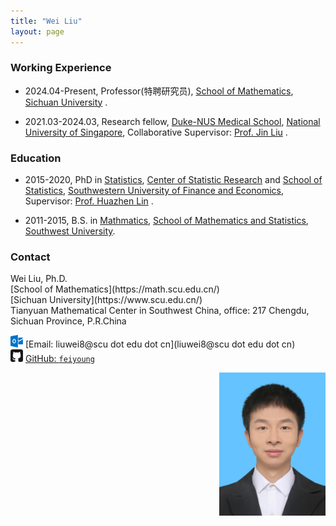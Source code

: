 ```yaml
---
title: "Wei Liu"
layout: page
---
```



### Working Experience

- 2024.04-Present, Professor(特聘研究员),  [School of Mathematics](https://math.scu.edu.cn/),  [Sichuan University](https://www.scu.edu.cn/) .

- 2021.03-2024.03, Research fellow,  [Duke-NUS Medical School](https://www.duke-nus.edu.sg/), [National University of Singapore](https://nus.edu.sg/), Collaborative Supervisor: [Prof. Jin Liu](https://blog.nus.edu.sg/jinliu/) .

### Education

- 2015-2020, PhD in [Statistics](https://csr.swufe.edu.cn/),  [Center of Statistic Research](https://csr.swufe.edu.cn/) and [School of Statistics](https://stat.swufe.edu.cn/), [Southwestern University of Finance and Economics](https://www.swufe.edu.cn/),  Supervisor: [Prof. Huazhen Lin](https://csr.swufe.edu.cn/) .

- 2011-2015,  B.S. in [Mathmatics](http://math.swu.edu.cn/),  [School of Mathematics and Statistics](http://math.swu.edu.cn/), [Southwest University](http://www.swu.edu.cn/).



### Contact

<div class="row-fluid" markdown="1">
<div class="span6" markdown="1">
Wei Liu, Ph.D. <br/>
[School of Mathematics](https://math.scu.edu.cn/) <br/>
[Sichuan University](https://www.scu.edu.cn/) <br/>
Tianyuan Mathematical Center in Southwest China, office: 217
Chengdu, Sichuan
Province, P.R.China

<img src="images/envelope.svg" alt="Email logo" width="20"> [Email: liuwei8@scu dot edu dot cn](liuwei8@scu dot edu dot cn) <br/>
<img src="images/github.svg" alt="GitHub logo" width="20"> [GitHub: `feiyoung`](https://github.com/feiyoung)

</div>
<div class="span3" markdown="1" align=right>
<img src="images/me.jpg" alt="WeiLiu photo" width="170">
</div>
</div>






